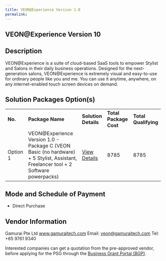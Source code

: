 ```yaml
---
title: VEON@Experience Version 1.0
permalink: 
---
```


## VEON@Experience Version 10

## Description

VEON@Experience is a suite of cloud-based SaaS tools to empower Stylist and Salons in their daily business operations. 
Designed for the next-generation salons, VEON@Experience is extremely visual and easy-to-use for ordinary people like you and me. You can use it anytime, anywhere, on any internet-enabled touch screen devices on demand.

## Solution Packages Option(s)

<table>
<tr>
<td><b>No.</b></td>
<td><b>Package Name</b></td>
<td><b>Solution Details</b></td>
<td><b>Total Package Cost</b></td>
<td><b>Total Qualifying</b></td>
</tr>
<tr>
<td>Option 1</td>
<td>VEON@Experience Version 1.0 - Package C (VEON Basic (no hardware) + 5 Stylist, Assistant, Freelancer tool + 2 Software powerpacks)</td>
<td><a href='https://www.gobusiness.gov.sg/images/psg/Gamurai_20200038_Annex_3_20200625145018_Part_3.pdf'>View Details</a></td>
<td>8785</td>
<td>8785</td>
</tr>
</table>

## Mode and Schedule of Payment

 - Direct Purchase

## Vendor Information

 Gamurai Pte Ltd
www.gamuraitech.com
Email: veon@gamuraitech.com
Tel: +65 9761 9340

Interested companies can get a quotation from the pre-approved vendor, before applying for the PSG through the <a href='https://www.businessgrants.gov.sg/'>Business Grant Portal (BGP)</a>.
